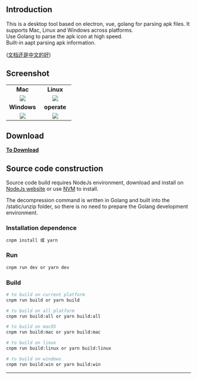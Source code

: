 ## Introduction

This is a desktop tool based on electron, vue, golang for parsing apk files. It supports Mac, Linux and Windows across platforms.  
Use Golang to parse the apk icon at high speed.  
Built-in aapt parsing apk information.

([文档还是中文的好](/NightFarmer/apk-parser/blob/master/README.md))

## Screenshot

<table>
    <tr align="center">
        <td><b>Mac</b></td>
        <td><b>Linux</b></td>
    </tr>
    <tr valign="top" align="center">
        <td width="50%"><img  src="https://github.com/NightFarmer/apk-parser/blob/master/screenshot/on-mac-en.png?raw=true"/></td>
        <td width="50%"><img  src="https://github.com/NightFarmer/apk-parser/blob/master/screenshot/on-linux.png?raw=true"/></td>
    </tr>
    <tr align="center">
        <td><b>Windows</b></td>
        <td><b>operate</b></td>
    </tr>
    <tr valign="top" align="center">
        <td width="50%"><img  src="https://github.com/NightFarmer/apk-parser/blob/master/screenshot/on-windows.png?raw=true"/></td>
        <td width="50%"><img  src="https://github.com/NightFarmer/apk-parser/blob/master/screenshot/apk-parser-mac-en.gif?raw=true"/></td>
    </tr>
</table>

## Download

**[To Download](https://github.com/NightFarmer/apk-parser/releases)**

## Source code construction

Source code build requires NodeJs environment, download and install on [NodeJs website](https://nodejs.org/) or use [NVM](https://github.com/creationix/nvm) to install.
    
The decompression command is written in Golang and built into the /static/unzip folder, so there is no need to prepare the Golang development environment.


### Installation dependence

``` bash
cnpm install 或 yarn
```

### Run

``` bash
cnpm run dev or yarn dev

```

### Build

``` bash
# to build on current platform
cnpm run build or yarn build

# to build on all platform
cnpm run build:all or yarn build:all

# to build on macOS
cnpm run build:mac or yarn build:mac

# to build on linux
cnpm run build:linux or yarn build:linux

# to build on windows
cnpm run build:win or yarn build:win
```

---

